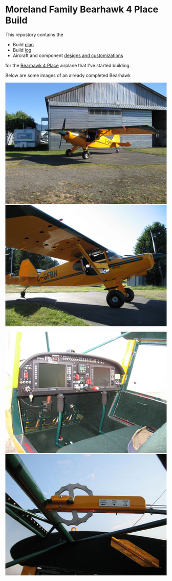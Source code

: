 # Moreland Family Bearhawk 4 Place Build

This repostory contains the 
 - Build [plan](plans/)
 - Build [log](logs/)
 - Aircraft and component [designs and customizations](designs/)
 
for the [Bearhawk 4 Place](http://https://bearhawkaircraft.com) airplane that I've started building.

Below are some images of an already completed Bearhawk

![](/assets/images/CGFBH1.jpg)![](/assets/images/CGFBH2.jpg)

![](/assets/images/CGFBH3.jpg)![](/assets/images/CGFBH4.jpg)

# 
